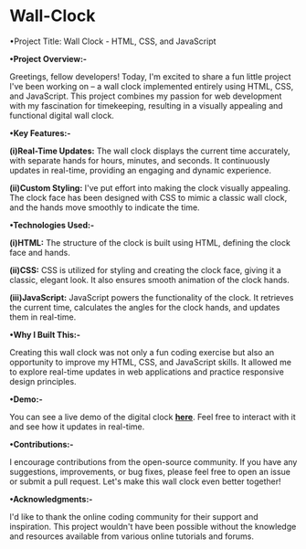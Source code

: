 # Wall-Clock
•Project Title: Wall Clock - HTML, CSS, and JavaScript

**•Project Overview:-**

Greetings, fellow developers! Today, I'm excited to share a fun little project I've been working on – a wall clock implemented entirely using HTML, CSS, and JavaScript. This project combines my passion for web development with my fascination for timekeeping, resulting in a visually appealing and functional digital wall clock.

**•Key Features:-**

**(i)Real-Time Updates:** The wall clock displays the current time accurately, with separate hands for hours, minutes, and seconds. It continuously updates in real-time, providing an engaging and dynamic experience.

**(ii)Custom Styling:** I've put effort into making the clock visually appealing. The clock face has been designed with CSS to mimic a classic wall clock, and the hands move smoothly to indicate the time.


**•Technologies Used:-**

**(i)HTML:** The structure of the clock is built using HTML, defining the clock face and hands.

**(ii)CSS:** CSS is utilized for styling and creating the clock face, giving it a classic, elegant look. It also ensures smooth animation of the clock hands.

**(iii)JavaScript:** JavaScript powers the functionality of the clock. It retrieves the current time, calculates the angles for the clock hands, and updates them in real-time.

**•Why I Built This:-**

Creating this wall clock was not only a fun coding exercise but also an opportunity to improve my HTML, CSS, and JavaScript skills. It allowed me to explore real-time updates in web applications and practice responsive design principles.

**•Demo:-**

You can see a live demo of the digital clock **[here](http://127.0.0.1:5500/clock.html)**. Feel free to interact with it and see how it updates in real-time.

**•Contributions:-**

I encourage contributions from the open-source community. If you have any suggestions, improvements, or bug fixes, please feel free to open an issue or submit a pull request. Let's make this wall clock even better together!

**•Acknowledgments:-**

I'd like to thank the online coding community for their support and inspiration. This project wouldn't have been possible without the knowledge and resources available from various online tutorials and forums.
